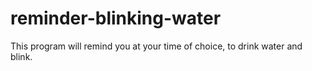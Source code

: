 # reminder-blinking-water
This program will remind you at your time of choice, to drink water and blink.
